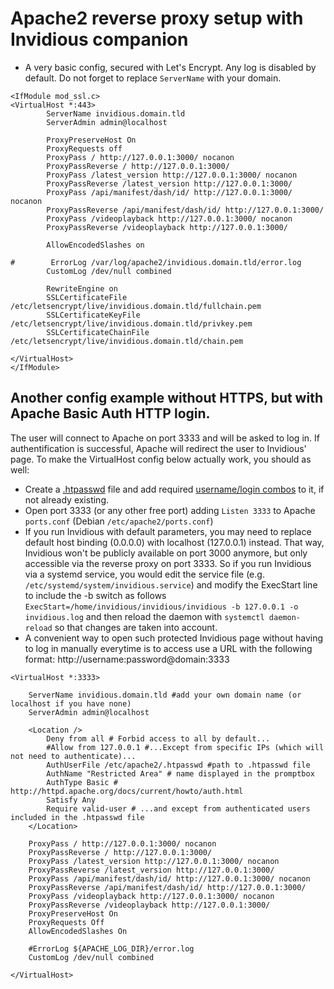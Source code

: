 # Apache2 reverse proxy setup with Invidious companion

- A very basic config, secured with Let's Encrypt. Any log is disabled by default. Do not forget to replace `ServerName` with your domain.

```
<IfModule mod_ssl.c>
<VirtualHost *:443>
        ServerName invidious.domain.tld
        ServerAdmin admin@localhost

        ProxyPreserveHost On
        ProxyRequests off
        ProxyPass / http://127.0.0.1:3000/ nocanon
        ProxyPassReverse / http://127.0.0.1:3000/
        ProxyPass /latest_version http://127.0.0.1:3000/ nocanon
        ProxyPassReverse /latest_version http://127.0.0.1:3000/
        ProxyPass /api/manifest/dash/id/ http://127.0.0.1:3000/ nocanon
        ProxyPassReverse /api/manifest/dash/id/ http://127.0.0.1:3000/
        ProxyPass /videoplayback http://127.0.0.1:3000/ nocanon
        ProxyPassReverse /videoplayback http://127.0.0.1:3000/

        AllowEncodedSlashes on

#        ErrorLog /var/log/apache2/invidious.domain.tld/error.log
        CustomLog /dev/null combined

        RewriteEngine on
        SSLCertificateFile /etc/letsencrypt/live/invidious.domain.tld/fullchain.pem
        SSLCertificateKeyFile /etc/letsencrypt/live/invidious.domain.tld/privkey.pem
        SSLCertificateChainFile /etc/letsencrypt/live/invidious.domain.tld/chain.pem

</VirtualHost>
</IfModule>
```

## Another config example without HTTPS, but with Apache Basic Auth HTTP login.


The user will connect to Apache on port 3333 and will be asked to log in. If authentification is successful, Apache will redirect the user to Invidious' page.
To make the VirtualHost config below actually work, you should as well:

  - Create a [.htpasswd](http://httpd.apache.org/docs/current/programs/htpasswd.html) file and add required [username/login combos](http://aspirine.org/htpasswd_en.html) to it, if not already existing.
  - Open port 3333 (or any other free port) adding `Listen 3333` to Apache `ports.conf` (Debian `/etc/apache2/ports.conf`)
  - If you run Invidious with default parameters, you may need to replace default host binding (0.0.0.0) with localhost (127.0.0.1) instead. That way, Invidious won't be publicly available on port 3000 anymore, but only accessible via the reverse proxy on port 3333. So if you run Invidious via a systemd service, you would edit the service file (e.g. `/etc/systemd/system/invidious.service`) and modify the ExecStart line to include the -b switch as follows `ExecStart=/home/invidious/invidious/invidious -b 127.0.0.1 -o invidious.log` and then reload the daemon with `systemctl daemon-reload` so that changes are taken into account.
  - A convenient way to open such protected Invidious page without having to log in manually everytime is to access use a URL with the following format: http://username:password@domain:3333

```
<VirtualHost *:3333>

    ServerName invidious.domain.tld #add your own domain name (or localhost if you have none)
    ServerAdmin admin@localhost

    <Location />
        Deny from all # Forbid access to all by default...
        #Allow from 127.0.0.1 #...Except from specific IPs (which will not need to authenticate)...
        AuthUserFile /etc/apache2/.htpasswd #path to .htpasswd file
        AuthName "Restricted Area" # name displayed in the promptbox
        AuthType Basic # http://httpd.apache.org/docs/current/howto/auth.html
        Satisfy Any
        Require valid-user # ...and except from authenticated users included in the .htpasswd file
    </Location>

    ProxyPass / http://127.0.0.1:3000/ nocanon
    ProxyPassReverse / http://127.0.0.1:3000/
    ProxyPass /latest_version http://127.0.0.1:3000/ nocanon
    ProxyPassReverse /latest_version http://127.0.0.1:3000/
    ProxyPass /api/manifest/dash/id/ http://127.0.0.1:3000/ nocanon
    ProxyPassReverse /api/manifest/dash/id/ http://127.0.0.1:3000/
    ProxyPass /videoplayback http://127.0.0.1:3000/ nocanon
    ProxyPassReverse /videoplayback http://127.0.0.1:3000/
    ProxyPreserveHost On
    ProxyRequests Off
    AllowEncodedSlashes On

    #ErrorLog ${APACHE_LOG_DIR}/error.log
    CustomLog /dev/null combined

</VirtualHost>
```

